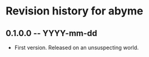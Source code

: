 # Revision history for abyme

## 0.1.0.0  -- YYYY-mm-dd

* First version. Released on an unsuspecting world.
